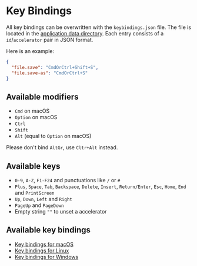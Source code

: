 # Key Bindings

All key bindings can be overwritten with the `keybindings.json` file. The file is located in the [application data directory](APPLICATION_DATA_DIRECTORY.md). Each entry consists of a `id`/`accelerator` pair in JSON format.

Here is an example:

```json
{
  "file.save": "CmdOrCtrl+Shift+S",
  "file.save-as": "CmdOrCtrl+S"
}
```

## Available modifiers

- `Cmd` on macOS
- `Option` on macOS
- `Ctrl`
- `Shift`
- `Alt` (equal to `Option` on macOS)

Please don't bind `AltGr`, use `Cltr+Alt` instead.

## Available keys

- `0-9`, `A-Z`, `F1-F24` and punctuations like `/` or `#`
- `Plus`, `Space`, `Tab`, `Backspace`, `Delete`, `Insert`, `Return/Enter`, `Esc`, `Home`, `End` and `PrintScreen`
- `Up`, `Down`, `Left` and `Right`
- `PageUp` and `PageDown`
- Empty string `""` to unset a accelerator

## Available key bindings

- [Key bindings for macOS](KEYBINDINGS_OSX.md)
- [Key bindings for Linux](KEYBINDINGS_LINUX.md)
- [Key bindings for Windows](KEYBINDINGS_WINDOWS.md)
